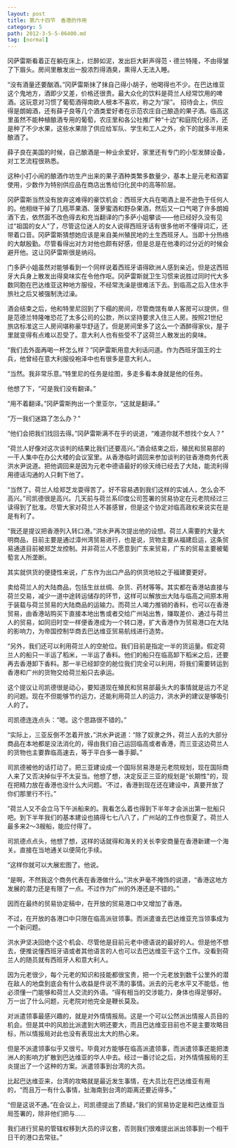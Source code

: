 ```yaml
---
layout: post
title: 第六十四节　香港的作用
category: 5
path: 2012-3-5-5-06400.md
tag: [normal]
---
```


冈萨雷斯看着正在躺在床上，烂醉如泥，发出巨大鼾声得范・德兰特隆，不由得皱了下眉头。房间里散发出一股浓烈得酒臭，熏得人无法入睡。

“没有酒量还要酗酒。”冈萨雷斯抹了抹自己得小胡子，他喝得也不少。在巴达维亚这个鬼地方，酒即少又差，价格还很贵。最大众化的饮料是荷兰人经常饮用的啤酒。这玩意对习惯了葡萄酒得南欧人根本不喜欢，称之为“尿”。 招待会上，供应得是朗姆酒，还有薛子良等几个酒类爱好者在示范农庄自己酿造的果子酒。临高这里虽然不能种植酿酒专用的葡萄，农庄里和各公社推广种“十边”和庭院化经济，还是种了不少水果，这些水果除了供应给军队、学生和工人之外，余下的就多半用来酿酒了。

薛子良在美国的时候，自己酿酒是一种业余爱好，家里还有专门的小型发酵设备，对工艺流程很熟悉。

这种小打小闹的酿酒作坊生产出来的果子酒种类繁多数量少，基本上是元老和酒宴使用，少数作为特别供应品在商店出售给归化民中的高等阶层。

冈萨雷斯当然没有放弃这难得的豪饮机会：西班牙大兵在喝酒上是不逊色于任何人的。他相继干掉了几瓶苹果酒、菠萝蜜酒和野杂果酒，然后又一口气喝了许多朗姆酒下去，依然面不改色得去和充当翻译的门多萨小姐攀谈――他已经好久没有见过“祖国的女人”了，尽管这位迷人的女人说得西班牙话有很多他听不懂得词汇，还带着口音。冈萨雷斯猜想她应该是来自美州殖民地的土生西班牙人。当即十分热络的大献殷勤。尽管看得出对方对他也颇有好感，但是总是在他凑的过分近的时候会避开他。这让冈萨雷斯很是纳闷。

门多萨小姐虽然对能够看到一个同样说着西班牙语得欧洲人感到亲近。但是这西班牙大兵身上散发出得臭味实在令他作呕。冈萨雷斯就卫生习惯来说胜过同时代大多数同胞在巴达维亚这种地方服役，不经常洗澡是很难活下去。到临高之后入住水手旅社之后又被强制洗过澡。

酒会结束之后，他和特里尼回到了下榻的房间，尽管商馆有单人客房可以提供，但是范德兰特隆唯恐花了太多公司的公款，所以坚持要求入住三人房。按照21世纪旅店标准这三人房间堪称豪华舒适了。但是房间里多了这么一个酒醉得家伙，屋子里就变得有点难以忍受了。意大利人也有些受不了这荷兰人散发出的臭味。

“我们去外面再喝一杯怎么样？”冈萨雷斯用意大利话问道。作为西班牙国王的士兵，他曾经在意大利服役袍泽中也有很多是意大利人。

“当然。我非常乐意。”特里尼的任务是绘图，多走多看本身就是他的任务。

他想了下，“可是我们没有翻译。”

“用不着翻译。”冈萨雷斯拘出一个里亚尔，“这就是翻译。”

“万一我们迷路了怎么办？”

“他们会把我们找回去得。”冈萨雷斯满不在乎的说道，“难道你就不想找个女人？”

“荷兰人好像对这次谈判的结果比我们还要高兴。”酒会结束之后，殖民和贸易部的一干人集中在办公大楼的会议室里。从香港临时调回来参加谈判的驻香港商务代表洪水尹说道。把他调回来是因为元老中德语最好的徐天绮已经去了大陆，能流利得用德话沟通的人只剩下他了。

“当然了。荷兰人给郑芝龙耍得苦了。好不容易遇到我们这样的实诚人，怎么会不高兴。”司凯德很是高兴。几天前与荷兰系印度公司签署的贸易协定在元老院经过三读得到了批准。尽管大家对荷兰人不甚感冒，但是这个协定对临高政权来说实在是是有利了。

“我还是提议把香港列入转口港。”洪水尹再次提出他的设想。荷兰人需要的大量大明商品，目前主要是通过漳州湾贸易进行，也是说，货物主要从福建启运，这条贸易通道目前被郑芝龙控制。并非荷兰人不愿意到广东来贸易，广东的贸易主要被葡萄言人所垄断。

其实就供货的便捷性来说，广东作为出口产品的供货地较之于福建要更好。

卖给荷兰人的大陆商品，包括生丝丝绸、杂货、药材等等。其实都在香港站直接与荷兰交易，减少一道中途转运储存的环节，这样可以解放出大陆与临高之间原本用于装载与荷兰贸易的大陆商品的运输力。而荷兰人竭力推销的香料，也可以在香港贸易，由香港站购买下直接本地出售或者交给广州站出售，赚取差价、通过与荷兰人的贸易，如同旧时空一样便香港成为一个转口港，扩大香港作为贸易港口在大陆的影响力，为帝国控制华商去巴达维亚贸易航线进行造势。

“另外，我们还可以利用荷兰人的空舱位。我们目前是指定一半的货运量。假定荷兰人的船只一半运了稻米，一半运了香料。他们的船只在临高卸下稻米之后，还要再去香港卸下香料。那一半已经卸空的舱位我们完全可以利用，将我们需要转运到香港和广州的货物交给荷兰船只去承运。

这个提议让司凯德很是动心，要知道现在殖民和贸易部最头大的事情就是运力不足的问题。现在不但能够节约运力，还能利用荷兰人的运力，洪水尹的建议是够吸引人的了。

司凯德连连点头：“嗯。这个思路很不错的。”

“实际上，三亚反倒不怎着开放，”洪水尹说道：“除了奴隶之外，荷兰人去的大部分商品在本地都是没法消化的，得由我们自己运回临高或者香港，而三亚这边荷兰人的货物也主要靠临高速去，等于平白多一番手脚。”

司凯德被他的话打动了。把三亚建设成一个国际贸易港是元老院规划，现在国际商人来了又否决掉似乎不太妥当。他想了想，决定反正三亚的规划是“长期性"的，现在把精力放在香港也没什么大问题。‘不过，香港到现在还在建设中，真要开放了你们那里行不行。”

”荷兰人又不会立马下午派船来的。我看怎么着也得到下半年才会派出第一批船只吧。到下半年我们的基本建设也搞得七七八八了，广州站的工作也恢夏了。荷兰人最多来2～3艘船，能应付得了。

司凯德点点头，他想了想，这样的话就得和海关的关长李安商量在香港新建一个海关。直接在当地通关以便简化手续。

“这样你就可以大展宏图了。他说。

“是啊，不然我这个商务代表在香港做什么。”洪水尹毫不掩饰的说道，“香港这地方发展的潜力还是有限了一点。不过作为广州的外港还是不错的。”

因而在最终的贸易协定稿中，在开放的贸易港口中又增加了香港。

不过，在开放的各港口中只限在临高派驻领事。而派遣谁去巴达维亚充当领事成为一个新问题。

洪水尹坚决回绝个这个机会、尽管他是目前元老中德语说的最好的人。但是他不想去，便推说懂西班牙语或者其他语言的人也可以去巴达维亚干这个工作。没看到荷兰人的随员就有西班牙人和意大利人。

因为元老很少，每个元老的知识和技能都很宝贵，把一个元老放到数千公里外的潜在敌人的地盘到底会有什么收益是件说不清的事情。派去的元老水平又不能低，他必须懂一门能够和荷兰人交流的外语。“得有相当的交涉能力，身体也得足够好。万一出了什么问题，元老院对他完全是鞭长莫及。

对派遣领事最感兴趣的，就是对外情情报局。这是一个可以公然派出情报人员目的机会。但是其中的风脸比派遣到大明还要大，而且巴达维亚目前也不是主要攻略目标，所以情报局对此也没有表现出太大的热心来。

但是不派遣领事似乎又很亏。毕竟对方能够在临高派遣领事，而派遣领事还能把澳洲人的影响力扩散到巴达维亚的华人中去。经过一番讨论之后，对外情情报局的王炎提出了一个这种的方案。派遣领事到台湾的大员。

比起巴达维亚来，台湾的攻略就是最近发生事情，在大员比在巴达维亚有用的，“而且万一有什么事情，扯海南到台湾的距离还要近得多。”

“但是这说不通。”在会议上，司凯德提出了质疑，”我们的贸易协定是和巴达维亚当局签署的，除非他们把与……

我们进行贸易的管辖权移到大员的评议套，否则我们很难提出派出领事到一个相干日干的港口去常驻。”